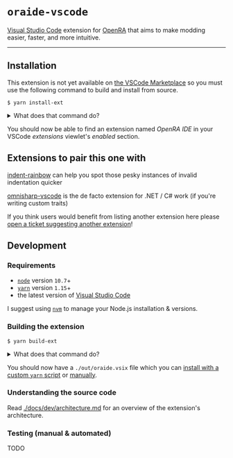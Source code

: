 # `oraide-vscode`

[Visual Studio Code](https://code.visualstudio.com/) extension for
[OpenRA](https://github.com/OpenRA/OpenRA) that aims to make modding easier,
faster, and more intuitive.

---

## Installation

This extension is not yet available on [the VSCode
Marketplace](https://marketplace.visualstudio.com/vscode) so you must use the
following command to build and install from source.

```
$ yarn install-ext
```

<details>
<summary>What does that command do?</summary>

Read the `scripts.install-ext` part of [`package.json`](./package.json) to
learn more!

Alternatively, assuming you have [`jq`](https://stedolan.github.io/jq/)
installed, the following command will print out the commands encompassed in the
above command.

```
$ cat package.json | jq -r '.scripts."install-ext"'
```
</details>

You should now be able to find an extension named _OpenRA IDE_ in your VSCode
_extensions_ viewlet's _enabled_ section.

## Extensions to pair this one with

[indent-rainbow](https://marketplace.visualstudio.com/items?itemName=oderwat.indent-rainbow)
can help you spot those pesky instances of invalid indentation quicker

[omnisharp-vscode](https://marketplace.visualstudio.com/items?itemName=ms-vscode.csharp)
is the de facto extension for .NET / C# work (if you're writing custom traits)

If you think users would benefit from listing another extension here please
[open a ticket suggesting another extension]!

## Development

### Requirements

- [`node`](https://nodejs.org/) version `10.7`+
- [`yarn`](https://yarnpkg.com/en/docs/install) version `1.15`+
- the latest version of [Visual Studio Code](https://code.visualstudio.com/)

I suggest using [`nvm`](https://github.com/creationix/nvm) to manage your
Node.js installation & versions.

### Building the extension

```
$ yarn build-ext
```

<details>
<summary>What does that command do?</summary>

Read the `scripts.build-ext` part of [`package.json`](./package.json) to
learn more!

Alternatively, assuming you have [`jq`](https://stedolan.github.io/jq/)
installed, the following command will print out the commands encompassed in the
above command.

```
$ cat package.json | jq -r '.scripts."build-ext"'
```
</details>

You should now have a `./out/oraide.vsix` file which you can [install with a
custom `yarn` script](./README.md#installation) or
[manually](https://code.visualstudio.com/docs/editor/extension-gallery#_install-from-a-vsix).

### Understanding the source code

Read [./docs/dev/architecture.md](./docs/dev/architecture.md) for an overview of
the extension's architecture.

### Testing (manual & automated)

TODO

[open a ticket suggesting another extension]: https://github.com/Phrohdoh/oraide/issues/new?title=VSCode%20Extension%20Request:%20Link%20to%20extension%20`NAME-HERE`&body=\<!--%20please%20replace%20NAME-HERE%20in%20the%20title%20and%20add%20a%20link%20to%20the%20extension%20in%20the%20body%20--\>
